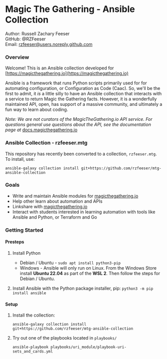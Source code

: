 # Magic The Gathering - Ansible Collection

Author: Russell Zachary Feeser  
GitHub: @RZFeeser  
Email: rzfeeser@users.noreply.github.com 

### Overview

Welcome! This is an Ansible collection developed for [https://magicthegathering.io](https://magicthegathering.io)

Ansible is a framework that runs Python scripts primarily used for for automating configuration, or Configuration as Code (Caac). So, we'll be the first to admit, it *is* a little silly to have an Ansible collection that interacts with a service to return Magic the Gathering facts. However, it is a wonderfully maintained API, open, has support of a massive community, and ultimately a fun way to learn about coding.

*Note: We are not curators of the MagicTheGathering.io API service. For questions general use questions about the API, see the documentation page at* [docs.magicthegathering.io](https://docs.magicthegathering.io)


### Ansible Collection - rzfeeser.mtg

This repository has recently been converted to a collection, `rzfeeser.mtg`. To install, use:

    ansible-galaxy collection install git+https://github.com/rzfeeser/mtg-ansible-collection


### Goals

  - Write and maintain Ansible modules for [magicthegathering.io](https://docs.magicthegathering.io)
  - Help other learn about automation and APIs
  - Linkshare with [magicthegathering.io](https://docs.magicthegathering.io)
  - Interact with students interested in learning automation with tools like Ansible and Python, or Terraform and Go


### Getting Started

#### Presteps

1. Install Python
    - Debian / Ubuntu - `sudo apt install python3-pip`
    - Windows - Ansible will only run on Linux. From the Windows Store install **Ubuntu 22.04** as part of the **WSL 2**. Then follow the steps for Debian / Ubuntu.

2. Install Ansible with the Python package installer, pip: `python3 -m pip install ansible`

#### Setup

1. Install the collection:

    `ansible-galaxy collection install git+https://github.com/rzfeeser/mtg-ansible-collection`
    
2. Try out one of the playbooks located in `playbooks/`

    `ansible-playbook playbooks/uri_module/playbook-uri-sets_and_cards.yml`
